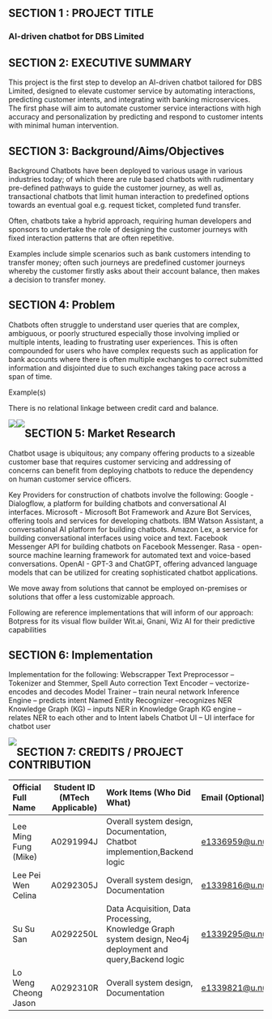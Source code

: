 ## SECTION 1 : PROJECT TITLE

### AI-driven chatbot for DBS Limited

## SECTION 2: EXECUTIVE SUMMARY
This project is the first step
to develop an AI-driven chatbot tailored for DBS Limited, designed to elevate customer service by automating interactions, predicting customer intents, and integrating with banking microservices. The first phase will aim to automate customer service interactions with high accuracy and personalization by predicting and respond to customer intents with minimal human intervention.

## SECTION 3: Background/Aims/Objectives
Background
Chatbots have been deployed to various usage in various industries today; of which there are rule based chatbots with rudimentary pre-defined pathways to guide the customer journey, as well as, transactional chatbots that limit human interaction to predefined options towards an eventual goal e.g. request ticket, completed fund transfer.

Often, chatbots take a hybrid approach, requiring human developers and sponsors to undertake the role of designing the customer journeys with fixed interaction patterns that are often repetitive. 

Examples include simple scenarios such as bank customers intending to transfer money; often such journeys are predefined customer journeys whereby the customer firstly asks about their account balance, then makes a decision to transfer money. 

## SECTION 4: Problem
Chatbots often struggle to understand user queries that are complex, ambiguous, or poorly structured especially those involving implied or multiple intents, leading to frustrating user experiences.
This is often compounded for users who have complex requests such as application for bank accounts where there is often multiple exchanges to correct submitted information and disjointed due to such exchanges taking pace across a span of time.

Example(s)

There is no relational linkage between credit card and balance.

<img src="./img/Screenshot1.png"
     style="float: left; margin-right: 0px;" />

<img src="./img/Screenshot2.png"
     style="float: left; margin-right: 0px;" />

## SECTION 5: Market Research
Chatbot usage is ubiquitous; any company offering products to a sizeable customer base that requires customer servicing and addressing of concerns can benefit from deploying chatbots to reduce the dependency on human customer service officers.

Key Providers for construction of chatbots involve the following:
Google - Dialogflow, a platform for building chatbots and conversational AI interfaces.
Microsoft - Microsoft Bot Framework and Azure Bot Services, offering tools and services for developing chatbots.
IBM Watson Assistant, a conversational AI platform for building chatbots.
Amazon Lex, a service for building conversational interfaces using voice and text.
Facebook Messenger API for building chatbots on Facebook Messenger.
Rasa - open-source machine learning framework for automated text and voice-based conversations.
OpenAI - GPT-3 and ChatGPT, offering advanced language models that can be utilized for creating sophisticated chatbot applications.

We move away from solutions that cannot be employed on-premises or solutions that offer a less customizable approach.

Following are reference implementations that will inform of our approach:
Botpress for its visual flow builder
Wit.ai, Gnani, Wiz AI for their predictive capabilities

## SECTION 6: Implementation
Implementation for the following:
 Webscrapper
 Text Preprocessor – Tokenizer and Stemmer, Spell Auto correction
 Text Encoder – vectorize-encodes and decodes
 Model Trainer – train neural network
 Inference Engine – predicts intent 
 Named Entity Recognizer –recognizes NER
 Knowledge Graph (KG) – inputs NER in Knowledge Graph
 KG engine – relates NER to each other and to Intent labels
 Chatbot UI – UI interface for chatbot user

<img src="./img/Screenshot3.png"
     style="float: left; margin-right: 0px;" />

## SECTION 7: CREDITS / PROJECT CONTRIBUTION
| Official Full Name  | Student ID (MTech Applicable)  | Work Items (Who Did What) | Email (Optional) |
| :------------ |:---------------:| :-----| :-----|
| Lee Ming Fung (Mike) | A0291994J | Overall system design, Documentation, Chatbot implemention,Backend logic | e1336959@u.nus.edu |
| Lee Pei Wen Celina | A0292305J | Overall system design, Documentation| e1339816@u.nus.edu |
| Su Su San | A0292250L | Data Acquisition, Data Processing, Knowledge Graph system design, Neo4j deployment and query,Backend logic | e1339295@u.nus.edu |
| Lo Weng Cheong Jason | A0292310R | Overall system design, Documentation | e1339821@u.nus.edu |
